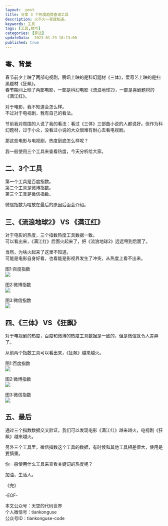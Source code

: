 ```yaml
---   
layout:  post  
title: 分享 3 个热度趋势查询工具    
description: 火不火一查就知道。        
keywords: 工具  
tags: [工具,技巧]    
categories: [算法]  
updateData:  2023-01-29 18:13:00  
published: true  
---  
```



## 零、背景  


春节前夕上映了两部电视剧，腾讯上映的是科幻题材《三体》，爱奇艺上映的是扫黑题材《狂飙》。  
春节期间上映了两部电影，一部是科幻电影《流浪地球2》，一部是喜剧题材的《满江红》。  


对于电影，我不知道会怎么样。  
不过对于电视剧，我有自己的看法。  


节前我对周围的人说了我的看法：看过《三体》三部曲小说的人都说好。但作为科幻题材，过于小众，没看过小说的大众很难有耐心去看电视剧。  


那这些电影与电视剧，热度到底怎么样呢？  


我一般使用三个工具来查看热度，今天分析给大家。  



## 二、3个工具  


第一个工具是百度指数。  
第二个工具是微博指数。  
第三个工具是微信指数。  


微信指数为啥放在最后的原因后面会介绍。  


## 三、《流浪地球2》 VS 《满江红》


对于电影的热度，三个指数热度工具数据一致。  
可以看出来，《满江红》后面火起来了，把《流浪地球2》远远甩到后面了。  


当然，为啥火起来了这里不知道。  
可能是电影自身好看，也看能是影视界发生了冲突，从热度上看不出来。  




图1:百度指数  
![](https://res2023.tiankonguse.com/images/2023/01/29/001.png) 


图2:微博指数  
![](https://res2023.tiankonguse.com/images/2023/01/29/002.png) 


图3:微信指数  
![](https://res2023.tiankonguse.com/images/2023/01/29/003.png) 


## 四、《三体》 VS 《狂飙》


对于电视剧的热度，百度和微博的热度工具数据是一致的，但是微信就令人差异了。  


从前两个指数工具可以看出来，《狂飙》越来越火。  


图1:百度指数  
![](https://res2023.tiankonguse.com/images/2023/01/29/004.png) 


图2:微博指数  
![](https://res2023.tiankonguse.com/images/2023/01/29/005.png) 


图3:微信指数  
![](https://res2023.tiankonguse.com/images/2023/01/29/006.png) 


## 五、最后  


通过三个指数数据交叉验证，我们可以发现电影《满江红》越来越火，电视剧《狂飙》越来越火。  


另外三个工具里，微信指数这个工具的数据，有时候和其他工具相差很大，使用是要慎重。   


你一般使用什么工具来查看关键词的热度呢？  


加油，生活人。  


《完》  


-EOF-  



本文公众号：天空的代码世界  
个人微信号：tiankonguse  
公众号ID：tiankonguse-code  
  


